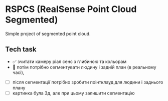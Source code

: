 # RSPCS (RealSense Point Cloud Segmented)

Simple project of segmented point cloud.


## Tech task

- ✅  зчитати камеру ріал сенс з глибиною та кольорам
- 📑  потім потрібно сегментувати людину і задній план (в реальному часі), 
- [ ] після сегментації потрібно зробити поінтклауд для людини і заднього плану
- [ ] картинка була 3д, але при цьому залишити сегментацію
